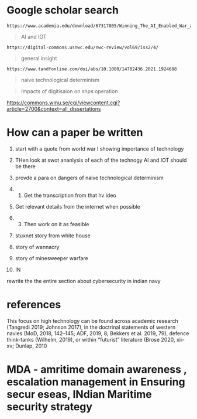 # Google scholar search

    https://www.academia.edu/download/67317805/Winning_The_AI_Enabled_War_at_Sea_Center_for_International_Maritime_Security.pdf

> AI and IOT

    https://digital-commons.usnwc.edu/nwc-review/vol69/iss2/4/

> general insight

    https://www.tandfonline.com/doi/abs/10.1080/14702436.2021.1924688

> naive technological determinism

> Impacts of digitisaion on shps operation

https://commons.wmu.se/cgi/viewcontent.cgi?article=2700&context=all_dissertations


# How can a paper be written

1. start with a quote from world war I showing importance of technology

2. THen look at swot ananlysis of each of the technogy AI and IOT should be there

3. provde a para on dangers of naive technological determinism

4. 1.	Get the transcription from that hv ideo
2.	Get relevant details from the internet when possible
3.	3. Then work on it as feasible

1. stuxnet story from white house
2. story of wannacry
3. story of minesweeper warfare
4. IN

rewrite the the entire section about cybersecurity in indian navy




# references

This focus on high technology can
be found across academic research (Tangredi 2019; Johnson 2017), in the doctrinal
statements of western navies (MoD, 2018, 142–145; ADF, 2019, 8; Bekkers et al. 2019,
79), defence think-tanks (Wilhelm, 2019), or within “futurist” literature (Brose 2020, xii–
xv; Dunlap, 2010


# MDA - amritime domain awareness , escalation management in Ensuring secur eseas, INdian Maritime security strategy

